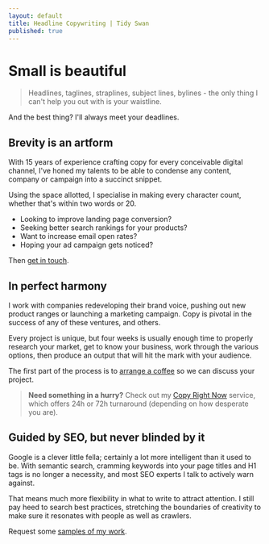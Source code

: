 ```yaml
---
layout: default
title: Headline Copywriting | Tidy Swan
published: true
---
```

# Small is beautiful

> Headlines, taglines, straplines, subject lines, bylines - the only thing I can't help you out with is your waistline.

And the best thing? I'll always meet your deadlines.

## Brevity is an artform

With 15 years of experience crafting copy for every conceivable digital channel, I've honed my talents to be able to condense any content, company or campaign into a succinct snippet.

Using the space allotted, I specialise in making every character count, whether that's within two words or 20.

- Looking to improve landing page conversion?
- Seeking better search rankings for your products?
- Want to increase email open rates?
- Hoping your ad campaign gets noticed?

Then [get in touch](/contact).

## In perfect harmony

I work with companies redeveloping their brand voice, pushing out new product ranges or launching a marketing campaign. Copy is pivotal in the success of any of these ventures, and others.

Every project is unique, but four weeks is usually enough time to properly research your market, get to know your business, work through the various options, then produce an output that will hit the mark with your audience.

The first part of the process is to [arrange a coffee](/contact) so we can discuss your project.

> **Need something in a hurry?** Check out my [Copy Right Now](/copy-right-now) service, which offers 24h or 72h turnaround (depending on how desperate you are).

## Guided by SEO, but never blinded by it

Google is a clever little fella; certainly a lot more intelligent than it used to be. With semantic search, cramming keywords into your page titles and H1 tags is no longer a necessity, and most SEO experts I talk to actively warn against.

That means much more flexibility in what to write to attract attention. I still pay heed to search best practices, stretching the boundaries of creativity to make sure it resonates with people as well as crawlers.

Request some [samples of my work](/contact).
